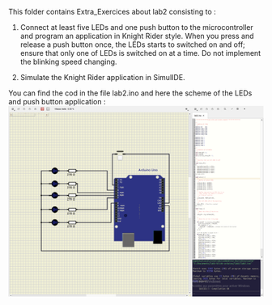 This folder contains Extra_Exercices about lab2 consisting to :

1.  Connect at least five LEDs and one push button to the microcontroller and program an application in Knight Rider style. 
When you press and release a push button once, the LEDs starts to switched on and off; ensure that only one of LEDs is switched on at a time. 
Do not implement the blinking speed changing.

2.  Simulate the Knight Rider application in SimulIDE.


You can find the cod in the file lab2.ino and here the scheme of the LEDs and push button application :
![scheme of the LEDs and push button application](https://raw.githubusercontent.com/Rayou01/digitals-electronics-2/main/PlatformIO/Projects/lab2-gpio_library/test/Extra_Exercices/lab2_LEDs_and_push_button.png)
